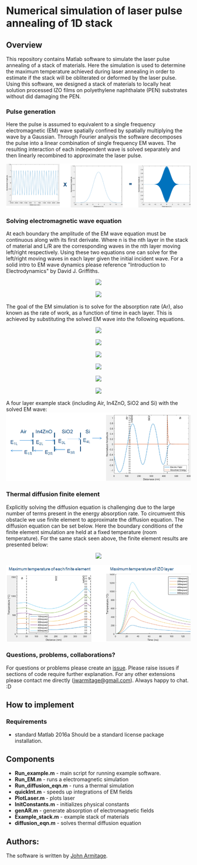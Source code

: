 # Numerical simulation of laser pulse annealing of 1D stack
## Overview

This repository contains Matlab software to simulate the laser pulse annealing of a stack of materials. Here the simulation is used to determine the maximum temperature achieved during laser annealing in order to estimate if the stack will be obliterated or deformed by the laser pulse. Using this software, we designed a stack of materials to locally heat solution processed IZO films on polyethylene naphthalate (PEN) substrates without did damaging the PEN.

### Pulse generation
Here the pulse is assumed to equivalent to a single frequency electromagnetic (EM) wave spatially confined by spatially multiplying the wave by a Gaussian. Through Fourier analysis the software decomposes the pulse into a linear combination of single frequency EM waves. The resulting interaction of each independent wave is solved separately and then linearly recombined to approximate the laser pulse.

![Laser Pulse](https://github.com/OE-FET/numerical_laser_annealing/blob/master/imgs/pulse_generation.png)

### Solving electromagnetic wave equation

At each boundary the amplitude of the EM wave equation must be continuous along with its first derivate. Where n is the nth layer in the stack of material and L/R are the corresponding waves in the nth layer moving left/right respectively. Using these two equations one can solve for the left/right moving waves in each layer given the initial incident wave. For a solid intro to EM wave dynamics please reference "Introduction to Electrodynamics" by David J. Griffiths.

<p align="center">
  <img width="" height="" src="https://latex.codecogs.com/gif.latex?E_%7Bn%2CL%7D%20&plus;E_%7Bn%2CR%7D%20%3D%20E_%7Bn&plus;1%2CL%7D%20&plus;E_%7Bn&plus;1%2CR%7D">
</p>

<p align="center">
  <img width="" height="" src="https://latex.codecogs.com/gif.latex?%5Cfrac%7B%5Cpartial%20E_%7Bn%2CL%7D&plus;E_%7Bn%2CR%7D%7D%7B%5Cpartial%20x%7D%20%3D%20%5Cfrac%7B%5Cpartial%20E_%7Bn&plus;1%2CL%7D&plus;E_%7Bn&plus;1%2CR%7D%7D%7B%5Cpartial%20x%7D">
</p>



The goal of the EM simulation is to solve for the absorption rate (Ar), also known as the rate of work, as a function of time in each layer. This is achieved by substituting the solved EM wave into the following equations. 

<p align="center">
  <img width="" height="" src="https://latex.codecogs.com/gif.latex?D%20%3D%20%5Cvarepsilon%20E">
</p>

<p align="center">
  <img width="" height="" src="https://latex.codecogs.com/gif.latex?%5Cbigtriangledown%20E%20%3D%20-%5Cfrac%7B%5Cpartial%20B%7D%7B%5Cpartial%20t%7D">
</p>


<p align="center">
  <img width="" height="" src="https://latex.codecogs.com/gif.latex?H%20%3D%20%5Cfrac%7BB%7D%7B%5Cmu%20%7D">
</p>


<p align="center">
  <img width="" height="" src="https://latex.codecogs.com/gif.latex?U%20%3D%20%5Cfrac%7B1%7D%7B2%7D%28E%5Ccdot%20D&plus;B%5Ccdot%20H%29%29">
</p>

<p align="center">
  <img width="" height="" src="https://latex.codecogs.com/gif.latex?S%20%3D%20E%20%5Ctimes%20H">
</p>

<p align="center">
  <img width="" height="" src="https://latex.codecogs.com/gif.latex?Ar%20%3D%20%5Cfrac%7B%5Cpartial%20W%7D%7B%5Cpartial%20t%7D%20%3D%20J%5Ccdot%20E%20%3D%20-%5Cfrac%7B%5Cpartial%20U%7D%7B%5Cpartial%20t%7D-%5Cbigtriangledown%20%5Ccdot%20S">
</p>



A four layer example stack (including Air, In4ZnO, SiO2 and Si) with the solved EM wave:
![Laser Pulse](https://github.com/OE-FET/numerical_laser_annealing/blob/master/imgs/wave_reflections.png)
### Thermal diffusion finite element

Explicitly solving the diffusion equation is challenging due to the large number of terms present in the energy absorption rate. To circumvent this obstacle we use finite element to approximate the diffusion equation. The diffusion equation can be set below. Here the boundary conditions of the finite element simulation are held at a fixed temperature (room temperature). For the same stack seen above, the finite element results are presented below:

<p align="center">
  <img width="" height="" src="https://latex.codecogs.com/gif.latex?%5Cfrac%7B%5Cpartial%20Q%7D%7B%5Cpartial%20t%7D%3D%5Cvarrho%20%5Ccdot%20C_%7Bp%7D%5Ccdot%20%5Cfrac%7B%5Cpartial%20T%7D%7B%5Cpartial%20t%7D-%5Cbigtriangledown%20%28k%5Cbigtriangledown%20T%29">
</p>



![Diffusion Equation](https://github.com/OE-FET/numerical_laser_annealing/blob/master/imgs/Finite_element_results.png)
### Questions, problems, collaborations?
For questions or problems please create an [issue](https://github.com/OE-FET/numerical_laser_annealing/issues). Please raise issues if sections of code require further explanation. For any other extensions please contact me directly (jwarmitage@gmail.com). Always happy to chat. :D

## How to implement
### Requirements
- standard Matlab 2016a
Should be a standard license package installation. 

## Components
- **Run_example.m** - main script for running example software.
- **Run_EM.m** - runs a electromagnetic simulation
- **Run_diffusion_eqn.m** - runs a thermal simulation
- **quickInt.m** - speeds up integrations of EM fields
- **PlotLaser.m** - plots laser 
- **InitConstants.m** - initializes physical constants
- **genAR.m** - generate absorption of electromagnetic fields
- **Example_stack.m** - example stack of materials
- **diffusion_eqn.m** - solves thermal diffusion equation 

## Authors:
The software is written by [John Armitage](https://github.com/jwarmitage).
